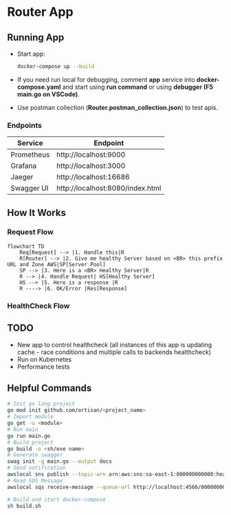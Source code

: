 # Router App

## Running App

- Start app:

  ```sh
  docker-compose up --build
  ```

- If you need run local for debugging, comment **app** service into **docker-compose.yaml** and start using **run command** or using **debugger (F5 main.go on VSCode)**.

- Use postman collection (**Router.postman_collection.json**) to test apis.

### Endpoints

| Service    | Endpoint                         |
|------------|----------------------------------|
| Prometheus | http://localhost:9000            |
| Grafana    | http://localhost:3000            |
| Jaeger     | http://localhost:16686           |
| Swagger UI | http://localhost:8080/index.html |

## How It Works


### Request Flow

```mermaid
flowchart TD
    Req[Request] --> |1. Handle this|R
    R[Router] --> |2. Give me healthy Server based on <BR> this prefix URL and Zone AWS|SP[Server Pool]
    SP --> |3. Here is a <BR> Healthy Server|R
    R --> |4. Handle Request| HS[Healthy Server]
    HS --> |5. Here is a response |R
    R ----> |6. OK/Error |Res[Response]
```

### HealthCheck Flow


## TODO

- New app to control healthcheck (all instances of this app is updating cache - race conditions and multiple calls to backends healthcheck)
- Run on Kubernetes
- Performance tests

## Helpful Commands

```sh
# Init go lang project
go mod init github.com/ortisan/<project_name>
# Import module
go get -u <module>
# Run main
go run main.go
# Build project
go build -o <sh/exe name>
# Generate swagger
swag init -g main.go --output docs
# Send notification
awslocal sns publish --topic-arn arn:aws:sns:sa-east-1:000000000000:health-cells-topic --message 'testing' --endpoint-url=http://localhost:4566
# Read SQS Message
awslocal sqs receive-message --queue-url http://localhost:4566/000000000000/health-cells-queue --endpoint-url=http://localhost:4566

# Build and start docker-compose
sh build.sh
```
